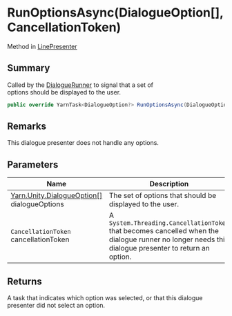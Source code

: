 # RunOptionsAsync(DialogueOption\[],CancellationToken)

Method in [LinePresenter](yarn.unity.linepresenter.md)

## Summary

Called by the [DialogueRunner](yarn.unity.dialoguerunner.md) to signal that a set of\
options should be displayed to the user.

```csharp
public override YarnTask<DialogueOption?> RunOptionsAsync(DialogueOption[] dialogueOptions, CancellationToken cancellationToken)
```

## Remarks

This dialogue presenter does not handle any options.

## Parameters

| Name                                                                          | Description                                                                                                                                         |
| ----------------------------------------------------------------------------- | --------------------------------------------------------------------------------------------------------------------------------------------------- |
| [Yarn.Unity.DialogueOption\[\]](yarn.unity.dialogueoption.md) dialogueOptions | The set of options that should be displayed to the user.                                                                                            |
| `CancellationToken` cancellationToken                                         | A `System.Threading.CancellationToken` that becomes cancelled when the dialogue runner no longer needs this dialogue presenter to return an option. |

## Returns

A task that indicates which option was selected, or that this dialogue presenter did not select an option.
